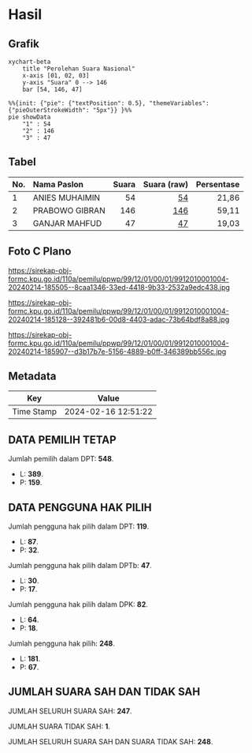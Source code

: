 # Hasil

## Grafik

```mermaid
xychart-beta
    title "Perolehan Suara Nasional"
    x-axis [01, 02, 03]
    y-axis "Suara" 0 --> 146
    bar [54, 146, 47]
```

```mermaid
%%{init: {"pie": {"textPosition": 0.5}, "themeVariables": {"pieOuterStrokeWidth": "5px"}} }%%
pie showData
    "1" : 54
    "2" : 146
    "3" : 47
```

## Tabel

| No. | Nama Paslon    | Suara | Suara (raw) | Persentase |
|:--- |:-------------- | -----:| -----------:| ----------:|
| 1   | ANIES MUHAIMIN | 54    | [54][p-1]   | 21,86      |
| 2   | PRABOWO GIBRAN | 146   | [146][p-2]  | 59,11      |
| 3   | GANJAR MAHFUD  | 47    | [47][p-3]   | 19,03      |


[p-1]: https://github.com/gigit-pemilu/pemilu-2024/blob/main/pilpres/hitung-suara/sub/99-luar-negeri/sub/12-bandar-seri-begawan-brunei-darussalam/sub/01-bandar-seri-begawan-brunei-darussalam/sub/0001-bandar-seri-begawan-brunei-darussalam/sub/004-tps-003/sub/paslon-1.txt
[p-2]: https://github.com/gigit-pemilu/pemilu-2024/blob/main/pilpres/hitung-suara/sub/99-luar-negeri/sub/12-bandar-seri-begawan-brunei-darussalam/sub/01-bandar-seri-begawan-brunei-darussalam/sub/0001-bandar-seri-begawan-brunei-darussalam/sub/004-tps-003/sub/paslon-2.txt
[p-3]: https://github.com/gigit-pemilu/pemilu-2024/blob/main/pilpres/hitung-suara/sub/99-luar-negeri/sub/12-bandar-seri-begawan-brunei-darussalam/sub/01-bandar-seri-begawan-brunei-darussalam/sub/0001-bandar-seri-begawan-brunei-darussalam/sub/004-tps-003/sub/paslon-3.txt

## Foto C Plano

https://sirekap-obj-formc.kpu.go.id/110a/pemilu/ppwp/99/12/01/00/01/9912010001004-20240214-185505--8caa1346-33ed-4418-9b33-2532a9edc438.jpg

https://sirekap-obj-formc.kpu.go.id/110a/pemilu/ppwp/99/12/01/00/01/9912010001004-20240214-185128--392481b6-00d8-4403-adac-73b64bdf8a88.jpg

https://sirekap-obj-formc.kpu.go.id/110a/pemilu/ppwp/99/12/01/00/01/9912010001004-20240214-185907--d3b17b7e-5156-4889-b0ff-346389bb556c.jpg


## Metadata

| Key        | Value               |
| ---------- | ------------------- |
| Time Stamp | 2024-02-16 12:51:22 |


## DATA PEMILIH TETAP

Jumlah pemilih dalam DPT: **548**.
 * L: **389**.
 * P: **159**.

## DATA PENGGUNA HAK PILIH

Jumlah pengguna hak pilih dalam DPT: **119**.
 * L: **87**.
 * P: **32**.

Jumlah pengguna hak pilih dalam DPTb: **47**.
 * L: **30**.
 * P: **17**.

Jumlah pengguna hak pilih dalam DPK: **82**.
 * L: **64**.
 * P: **18**.

Jumlah pengguna hak pilih: **248**.
 * L: **181**.
 * P: **67**.

## JUMLAH SUARA SAH DAN TIDAK SAH

JUMLAH SELURUH SUARA SAH: **247**.

JUMLAH SUARA TIDAK SAH: **1**.

JUMLAH SELURUH SUARA SAH DAN SUARA TIDAK SAH: **248**.


